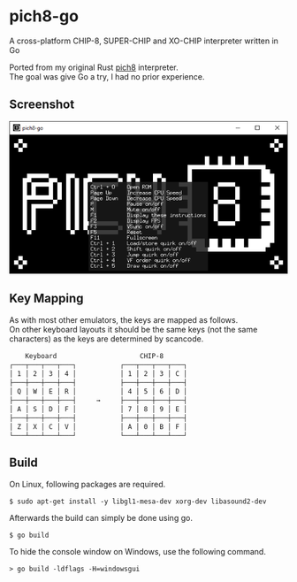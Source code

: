 # pich8-go

A cross-platform CHIP-8, SUPER-CHIP and XO-CHIP interpreter written in Go

Ported from my original Rust [pich8](https://github.com/philw07/pich8) interpreter.  
The goal was give Go a try, I had no prior experience.

## Screenshot

![pich8-go](images/screenshot.png)

## Key Mapping

As with most other emulators, the keys are mapped as follows.  
On other keyboard layouts it should be the same keys (not the same characters) as the keys are determined by scancode.

```
    Keyboard                     CHIP-8
┌───┬───┬───┬───┐           ┌───┬───┬───┬───┐
│ 1 │ 2 │ 3 │ 4 │           │ 1 │ 2 │ 3 │ C │
├───┼───┼───┼───┤           ├───┼───┼───┼───┤
│ Q │ W │ E │ R │           │ 4 │ 5 │ 6 │ D │
├───┼───┼───┼───┤     →     ├───┼───┼───┼───┤
│ A │ S │ D │ F │           │ 7 │ 8 │ 9 │ E │
├───┼───┼───┼───┤           ├───┼───┼───┼───┤
│ Z │ X │ C │ V │           │ A │ 0 │ B │ F │
└───┴───┴───┴───┘           └───┴───┴───┴───┘
```

## Build

On Linux, following packages are required.

```
$ sudo apt-get install -y libgl1-mesa-dev xorg-dev libasound2-dev
```

Afterwards the build can simply be done using go.

```
$ go build
```

To hide the console window on Windows, use the following command.

```
> go build -ldflags -H=windowsgui
```
